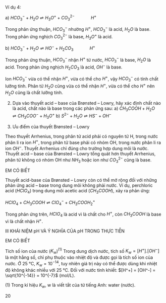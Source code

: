 Ví dụ 4:

a) $HCO_3^- + H_2O \rightleftharpoons H_3O^+ + CO_3^{2-}$
$\qquad \quad H^+$

Trong phản ứng thuận, $HCO_3^-$ nhường $H^+$, $HCO_3^-$ là acid, $H_2O$ là base. Trong phản ứng nghịch $CO_3^{2-}$ là base, $H_3O^+$ là acid.

b) $HCO_3^- + H_2O \rightleftharpoons HO^- + H_2CO_3$
$\qquad \quad H^+$

Trong phản ứng thuận, $HCO_3^-$ nhận $H^+$ từ nước, $HCO_3^-$ là base, $H_2O$ là acid. Trong phản ứng nghịch $H_2CO_3$ là acid, $OH^-$ là base.

Ion $HCO_3^-$ vừa có thể nhận $H^+$, vừa có thể cho $H^+$, vậy $HCO_3^-$ có tính chất lưỡng tính. Phân tử $H_2O$ cũng vừa có thể nhận $H^+$, vừa có thể cho $H^+$ nên $H_2O$ cũng là chất lưỡng tính.

2. Dựa vào thuyết acid – base của Brønsted – Lowry, hãy xác định chất nào là acid, chất nào là base trong các phản ứng sau:
a) $CH_3COOH + H_2O \rightleftharpoons CH_3COO^- + H_3O^+$
b) $S^{2-} + H_2O \rightleftharpoons HS^- + OH^-$

2. Ưu điểm của thuyết Brønsted – Lowry

Theo thuyết Arrhenius, trong phân tử acid phải có nguyên tử H, trong nước phân li ra ion $H^+$, trong phân tử base phải có nhóm OH, trong nước phân li ra ion $OH^-$. Thuyết Arrhenius chỉ đúng cho trường hợp dung môi là nước. Thuyết acid – base của Brønsted – Lowry tổng quát hơn thuyết Arrhenius, phân tử không có nhóm OH như $NH_3$ hoặc ion như $CO_3^{2-}$ cũng là base.

EM CÓ BIẾT

Thuyết acid-base của Brønsted – Lowry còn có thể mở rộng đối với những phản ứng acid – base trong dung môi không phải nước. Ví dụ, perchloric acid ($HClO_4$) trong dung môi acetic acid ($CH_3COOH$), xảy ra phản ứng:

$HClO_4 + CH_3COOH \rightleftharpoons ClO_4^- + CH_3COOH_2^+$

Trong phản ứng trên, $HClO_4$ là acid vì là chất cho $H^+$, còn $CH_3COOH$ là base vì là chất nhận $H^+$.

III KHÁI NIỆM pH VÀ Ý NGHĨA CỦA pH TRONG THỰC TIỄN

EM CÓ BIẾT

Tích số ion của nước ($K_w$)$^{(1)}$
Trong dung dịch nước, tích số $K_w = [H^+].[OH^-]$ là một hằng số, chỉ phụ thuộc vào nhiệt độ và được gọi là tích số ion của nước. Ở 25 °C, $K_w = 10^{-14}$, tuy nhiên giá trị này có thể được dùng khi nhiệt độ không khác nhiều với 25 °C.
Đối với nước tinh khiết: $[H^+] = [OH^-] = \sqrt{10^{-14}} = 10^{-7}$ (mol/L).

(1) Trong kí hiệu $K_w$, w là viết tắt của từ tiếng Anh: water (nước).

20